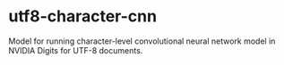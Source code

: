 # utf8-character-cnn
Model for running character-level convolutional neural network model in NVIDIA Digits for UTF-8 documents.
